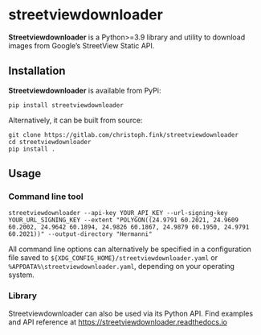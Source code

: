 # streetviewdownloader

**Streetviewdownloader** is a Python>=3.9 library and utility to download images from Google’s StreetView Static API.

## Installation

**Streetviewdownloader** is available from PyPi:

```
pip install streetviewdownloader
```

Alternatively, it can be built from source:

```
git clone https://gitlab.com/christoph.fink/streetviewdownloader
cd streetviewdownloader
pip install .
```

## Usage

### Command line tool

```
streetviewdownloader --api-key YOUR_API_KEY --url-signing-key YOUR_URL_SIGNING_KEY --extent "POLYGON((24.9791 60.2021, 24.9609 60.2002, 24.9642 60.1894, 24.9826 60.1867, 24.9879 60.1950, 24.9791 60.2021))" --output-directory "Hermanni"
```

All command line options can alternatively be specified in a configuration file saved to `${XDG_CONFIG_HOME}/streetviewdownloader.yaml` or `%APPDATA%\streetviewdownloader.yaml`, depending on your operating system.

### Library

Streetviewdownloader can also be used via its Python API. Find examples and API reference at https://streetviewdownloader.readthedocs.io
